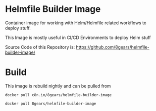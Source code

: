 # Helmfile Builder Image

Container image for working with Helm/Helmfile related workflows to deploy stuff. 

This Image is mostly useful in CI/CD Environments to deploy Helm stuff  

Source Code of this Repository is: https://github.com/8gears/helmfile-builder-image/

# Build

This image is rebuild nightly and can be pulled from

```shell script
docker pull c8n.io/8gears/helmfile-builder-image
```

```shell script
docker pull 8gears/helmfile-builder-image
```

